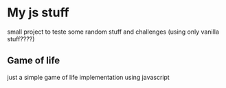 # My js stuff

small project to teste some random stuff and challenges (using only vanilla stuff????)

## Game of life

just a simple game of life implementation using javascript